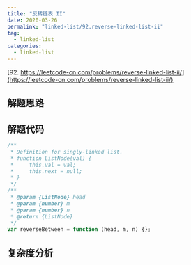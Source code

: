 ```yaml
---
title: "反转链表 II"
date: 2020-03-26
permalink: "linked-list/92.reverse-linked-list-ii"
tag:
  - linked-list
categories:
  - linked-list
---
```


[92. https://leetcode-cn.com/problems/reverse-linked-list-ii/](https://leetcode-cn.com/problems/reverse-linked-list-ii/)

## 解题思路

## 解题代码

```js
/**
 * Definition for singly-linked list.
 * function ListNode(val) {
 *     this.val = val;
 *     this.next = null;
 * }
 */
/**
 * @param {ListNode} head
 * @param {number} m
 * @param {number} n
 * @return {ListNode}
 */
var reverseBetween = function (head, m, n) {};
```

## 复杂度分析
